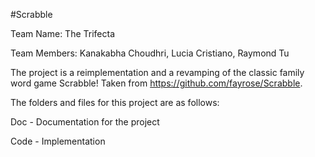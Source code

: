 #Scrabble

Team Name: The Trifecta

Team Members: Kanakabha Choudhri, Lucia Cristiano, Raymond Tu

The project is a reimplementation and a revamping of the classic family word game Scrabble! Taken from https://github.com/fayrose/Scrabble. 

The folders and files for this project are as follows:

Doc - Documentation for the project

Code - Implementation
